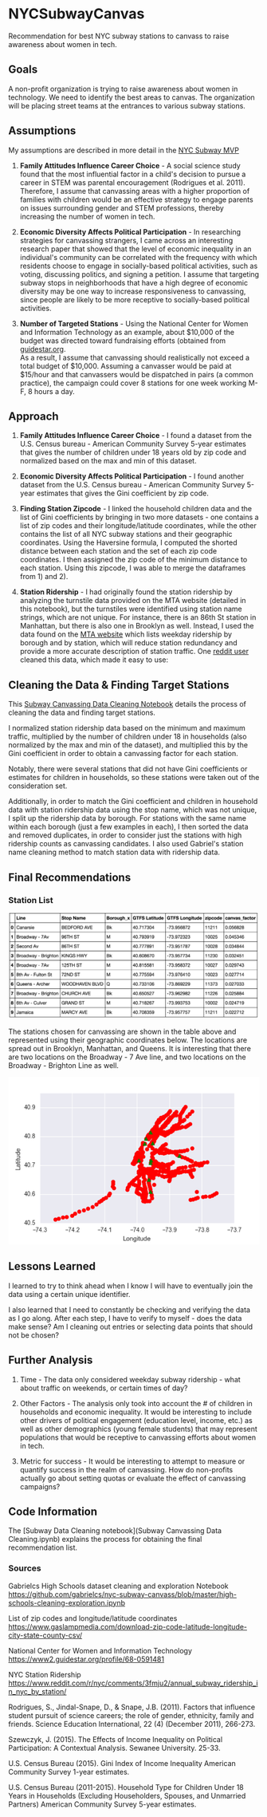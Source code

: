 # NYCSubwayCanvas

Recommendation for best NYC subway stations to canvass to raise awareness
about women in tech.

## Goals

A non-profit organization is trying to raise awareness about
women in technology. We need to identify the best areas to canvas.
The organization will be placing street teams at the entrances
to various subway stations.

## Assumptions

My assumptions are described in more detail in the [NYC Subway MVP](https://github.com/kevinchowder/NYCSubwayCanvas/blob/master/NYC%20Subway_MVP.md)

1) **Family Attitudes Influence Career Choice** - A social science study
found that the most influential factor in a child's decision to pursue a
career in STEM was parental encouragement (Rodrigues et al. 2011).
Therefore, I assume that canvassing areas with a higher
proportion of families with children would be an effective strategy to
engage parents on issues surrounding gender and STEM professions, thereby
increasing the number of women in tech.

2) **Economic Diversity Affects Political Participation** - In researching
strategies for canvassing strangers, I came across an interesting research
paper that showed that the level of economic inequality in an individual's
community can be correlated with the frequency with which residents choose to
engage in socially-based political activities, such as voting, discussing
politics, and signing a petition. I assume that targeting subway stops in
neighborhoods that have a high degree of economic
diversity may be one way to increase responsiveness to canvassing, since
people are likely to be more receptive to socially-based political activities.

3) **Number of Targeted Stations** - Using the National Center for Women and
Information Technology as an example, about $10,000 of the budget
was directed toward fundraising efforts (obtained from 
[guidestar.org](https://www2.guidestar.org/profile/68-0591481).  
As a result, I assume that canvassing should
realistically not exceed a total budget of $10,000. Assuming a canvasser would
be paid at $15/hour and that canvassers would be
dispatched in pairs (a common practice), the campaign could cover 8 stations
for one week working M-F, 8 hours a day.

## Approach

1) **Family Attitudes Influence Career Choice** - I found a dataset from
the U.S. Census bureau  - American Community Survey 5-year estimates
that gives the number of children under 18 years old by zip code and normalized
based on the max and min of this dataset.

2) **Economic Diversity Affects Political Participation** - I found
another dataset from the U.S. Census bureau - American Community Survey
5-year estimates that gives the Gini coefficient by zip code.

3) **Finding Station Zipcode** - I linked the household children data and the list of Gini coefficients
by bringing in two more datasets -
one contains a list of zip codes and their longitude/latitude coordinates,
while the other contains the list of all NYC subway stations and their
geographic coordinates. Using the Haversine formula, I computed the shorted distance between
each station and the set of each zip code coordinates. I then assigned
the zip code of the minimum distance to each station. Using this zipcode, I was
able to merge the dataframes from 1) and 2).

4) **Station Ridership** - I had originally found the station ridership
by analyzing the turnstile data provided on the MTA website (detailed in this
notebook), but the turnstiles were identified using station name strings, which
are not unique. For instance, there is an 86th St station in Manhattan,
but there is also one in Brooklyn as well. Instead, I used the data found on the 
[MTA website](http://web.mta.info/nyct/facts/ridership/ridership_sub.htm)
which lists weekday ridership by borough and by station, which will reduce station
redundancy and provide a more accurate description of station traffic.
One [reddit user](https://www.reddit.com/r/nyc/comments/3fmju2/annual_subway_ridership_in_nyc_by_station/) 
cleaned this data, which made it easy to use:



## Cleaning the Data & Finding Target Stations

This [Subway Canvassing Data Cleaning Notebook](https://github.com/kevinchowder/NYCSubwayCanvas/blob/master/Subway%20Canvassing%20Data%20Cleaning.ipynb) 
details the process of cleaning the data and finding target stations.
  
I normalized station ridership data based on the minimum and maximum traffic,
multiplied by the number of children under 18 in households (also normalized
by the max and min of the dataset), and multiplied this by the Gini
coefficient in order to obtain a canvassing factor for each station.

Notably, there were several stations that did not have Gini coefficients or
estimates for children in households, so these stations were taken out of
the consideration set.

Additionally, in order to match the Gini coefficient and children in household
data with station ridership data using the stop name, which was not unique, I
split up the ridership data by borough. For stations with the same name
within each borough (just a few examples in each), I then sorted the data and
removed duplicates, in order to consider just the stations with high ridership
counts as canvassing candidates. I also used Gabriel's station name cleaning method to match station data with
ridership data.


## Final Recommendations

### Station List

![Final DF](finaldf.png)

The stations chosen for canvassing are shown in the table above and represented
using their geographic coordinates below. The locations are spread out in
Brooklyn, Manhattan, and Queens. It is interesting that there are two
locations on the Broadway - 7 Ave line, and two locations on the Broadway -
Brighton Line as well.

![Target Locations](targetlocations.png)

## Lessons Learned

I learned to try to think ahead when I know
I will have to eventually join the data using a certain unique identifier.

I also learned that I need to constantly be checking and verifying the data
as I go along. After each step, I have to verify to myself - does the data
make sense? Am I cleaning out entries or selecting data points that should
not be chosen?

## Further Analysis

1. Time - The data only considered weekday subway ridership - what about
traffic on weekends, or certain times of day?

2. Other Factors - The analysis only took into account the # of children in
households and economic inequality. It would be interesting to include other
drivers of political engagement (education level, income, etc.) as well
as other demographics (young female students) that may represent populations
that would be receptive to canvassing efforts about women in tech.

3. Metric for success - It would be interesting to attempt to measure
or quantify success in the realm of canvassing. How do non-profits actually
go about setting quotas or evaluate the effect of canvassing campaigns?

## Code Information

The [Subway Data Cleaning notebook](Subway Canvassing Data Cleaning.ipynb) explains the process for obtaining the
final recommendation list.

### Sources

Gabrielcs High Schools dataset cleaning and exploration Notebook
https://github.com/gabrielcs/nyc-subway-canvass/blob/master/high-schools-cleaning-exploration.ipynb

List of zip codes and longitude/latitude coordinates
https://www.gaslampmedia.com/download-zip-code-latitude-longitude-city-state-county-csv/

National Center for Women and Information Technology
https://www2.guidestar.org/profile/68-0591481

NYC Station Ridership
https://www.reddit.com/r/nyc/comments/3fmju2/annual_subway_ridership_in_nyc_by_station/

Rodrigues, S., Jindal-Snape, D., & Snape, J.B. (2011). Factors that influence
student pursuit of science careers;
the role of gender, ethnicity, family and friends. Science Education
International, 22 (4) (December 2011), 266-273.

Szewczyk, J. (2015). The Effects of Income Inequality on Political Participation:
A Contextual Analysis. Sewanee University. 25-33.

U.S. Census Bureau (2015).
Gini Index of Income Inequality American Community Survey 1-year estimates.

U.S. Census Bureau (2011-2015). Household Type for Children Under 18 Years in
Households (Excluding Householders, Spouses, and Unmarried Partners)
American Community Survey 5-year estimates.
